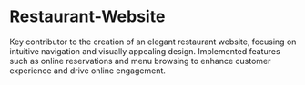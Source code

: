 # Restaurant-Website
Key contributor to the creation of an elegant restaurant website, focusing on intuitive navigation and visually appealing design. Implemented features such as online reservations and menu browsing to enhance customer experience and drive online engagement.

